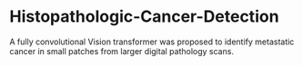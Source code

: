 # Histopathologic-Cancer-Detection
A fully convolutional Vision transformer was proposed to identify metastatic cancer in small patches from larger digital pathology scans.
